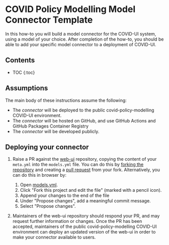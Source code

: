 # COVID Policy Modelling Model Connector Template

In this how-to you will build a model connector for the COVID-UI system, using a model of your choice.
After completion of the how-to, you should be able to add your specific model connector to a deployment of COVID-UI.

## Contents

* TOC
{:toc}

## Assumptions

The main body of these instructions assume the following:

* The *connector* will be deployed to the public covid-policy-modelling COVID-UI environment.
* The *connector* will be hosted on GitHub, and use GitHub Actions and GitHub Packages Container Registry
* The *connector* will be developed publicly.

## Deploying your connector

1. Raise a PR against the [web-ui](https://github.com/covid-policy-modelling/web-ui/) repository, copying the content of your `meta.yml` into the `models.yml` file.
   You can do this by [forking the repository](https://docs.github.com/en/get-started/quickstart/fork-a-repo) and creating a [pull request](https://docs.github.com/en/pull-requests/collaborating-with-pull-requests/proposing-changes-to-your-work-with-pull-requests/creating-a-pull-request-from-a-fork) from your fork.
   Alternatively, you can do this in browser by:

   1. Open [models.yml](https://github.com/covid-policy-modelling/web-ui/blob/main/models.yml).
   1. Click "Fork this project and edit the file" (marked with a pencil icon).
   1. Append your changes to the end of the file
   1. Under "Propose changes", add a meaningful commit message.
   1. Select "Propose changes".

1. Maintainers of the web-ui repository should respond your PR, and may request further information or changes.
   Once the PR has been accepted, maintainers of the public covid-policy-modelling COVID-UI environment can deploy an updated version of the web-ui in order to make your connector available to users.
